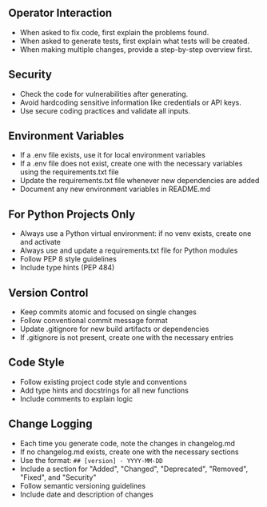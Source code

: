 ## Operator Interaction
- When asked to fix code, first explain the problems found.
- When asked to generate tests, first explain what tests will be created.
- When making multiple changes, provide a step-by-step overview first.

## Security
- Check the code for vulnerabilities after generating.
- Avoid hardcoding sensitive information like credentials or API keys.
- Use secure coding practices and validate all inputs.

## Environment Variables
- If a .env file exists, use it for local environment variables
- If a .env file does not exist, create one with the necessary variables using the requirements.txt file
- Update the requirements.txt file whenever new dependencies are added
- Document any new environment variables in README.md

## For Python Projects Only
- Always use a Python virtual environment: if no venv exists, create one and activate
- Always use and update a requirements.txt file for Python modules
- Follow PEP 8 style guidelines
- Include type hints (PEP 484)


## Version Control
- Keep commits atomic and focused on single changes
- Follow conventional commit message format
- Update .gitignore for new build artifacts or dependencies
- If .gitignore is not present, create one with the necessary entries

## Code Style
- Follow existing project code style and conventions
- Add type hints and docstrings for all new functions
- Include comments to explain logic

## Change Logging
- Each time you generate code, note the changes in changelog.md
- If no changelog.md exists, create one with the necessary sections
- Use the format: `## [version] - YYYY-MM-DD`
- Include a section for "Added", "Changed", "Deprecated", "Removed", "Fixed", and "Security"
- Follow semantic versioning guidelines
- Include date and description of changes




